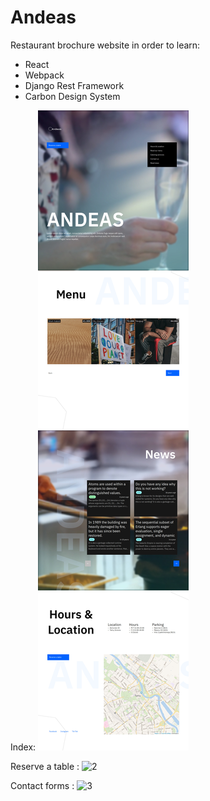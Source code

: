 # Andeas
Restaurant brochure website in order to learn:
* React
* Webpack
* Django Rest Framework
* Carbon Design System

Index:
![1](https://github.com/zcribe/andeas/blob/master/docs/images/andeas.jpg)

Reserve a table :
![2](https://github.com/zcribe/andeas/docs/blob/master/images/andeas-reserve.jpg)

Contact forms :
![3](https://github.com/zcribe/andeas/docs/blob/master/images/andeas-contact.jpg)